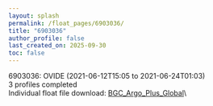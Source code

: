 ```yaml
---
layout: splash
permalink: /float_pages/6903036/
title: "6903036"
author_profile: false
last_created_on: 2025-09-30
toc: false
---
```

 
6903036: OVIDE (2021-06-12T15:05 to 2021-06-24T01:03)\
3 profiles completed\
Individual float file download: [BGC_Argo_Plus_Global](https://ftp.soest.hawaii.edu/bgc_argo_plus/Individual_Floats/outliers_removed/6903036_Sprof_processed.nc)\

